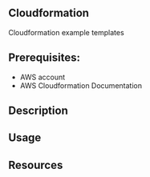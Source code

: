 ## Cloudformation 
Cloudformation example templates

 ## Prerequisites:
   - AWS account
   - AWS Cloudformation Documentation
## Description
 
## Usage

## Resources